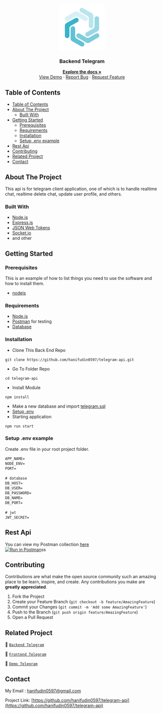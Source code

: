 <br />
<p align="center">
<div align="center">
  <img height="150" src="https://raw.githubusercontent.com/hanifudin0597/telegram-client/master/screenshots/logo.png"/>
</div>
  <h3 align="center">Backend Telegram</h3>
  <p align="center">
    <a href="https://github.com/hanifudin0597/telegram-api"><strong>Explore the docs »</strong></a>
    <br />
    <a href="https://telegram-pijar.netlify.app/">View Demo</a>
    ·
    <a href="https://github.com/hanifudin0597/telegram-api/issues">Report Bug</a>
    ·
    <a href="https://github.com/hanifudin0597/telegram-api/issues">Request Feature</a>
  </p>
</p>



<!-- TABLE OF CONTENTS -->
## Table of Contents

- [Table of Contents](#table-of-contents)
- [About The Project](#about-the-project)
  - [Built With](#built-with)
- [Getting Started](#getting-started)
  - [Prerequisites](#prerequisites)
  - [Requirements](#requirements)
  - [Installation](#installation)
  - [Setup .env example](#setup-env-example)
- [Rest Api](#rest-api)
- [Contributing](#contributing)
- [Related Project](#related-project)
- [Contact](#contact)



<!-- ABOUT THE PROJECT -->
## About The Project

This api is for telegram client application, one of which is to handle realtime chat, realtime delete chat, update user profile, and others.

### Built With

- [Node.js](https://nodejs.org/en/)
- [Express.js](https://expressjs.com/)
- [JSON Web Tokens](https://jwt.io/)
- [Socket.io](https://socket.io/)
- and other

<!-- GETTING STARTED -->
## Getting Started

### Prerequisites

This is an example of how to list things you need to use the software and how to install them.

* [nodejs](https://nodejs.org/en/download/)

### Requirements
* [Node.js](https://nodejs.org/en/)
* [Postman](https://www.getpostman.com/) for testing
* [Database](https://drive.google.com/file/d/1jU4RdPvnw4WzlESjRO1rIPx7ohfOM5YY/view?usp=sharing)

### Installation

- Clone This Back End Repo
```
git clone https://github.com/hanifudin0597/telegram-api.git
```
- Go To Folder Repo
```
cd telegram-api
```
- Install Module
```
npm install
```
- Make a new database and import [telegram.sql](https://drive.google.com/file/d/1jU4RdPvnw4WzlESjRO1rIPx7ohfOM5YY/view?usp=sharing)
- <a href="#setup-env-example">Setup .env</a>
- Starting application
```
npm run start
```

### Setup .env example

Create .env file in your root project folder.

```env
APP_NAME=
NODE_ENV=
PORT=

# database
DB_HOST=
DB_USER=
DB_PASSWORD=
DB_NAME=
DB_PORT=

# jwt
JWT_SECRET=
```

## Rest Api

You can view my Postman collection [here](https://www.postman.com/hanif0597/workspace/telegram/collection/19742227-bfdde561-4263-4e6e-a85a-625021e326e0?ctx=documentation)
</br>
[![Run in Postman](https://run.pstmn.io/button.svg)](https://god.gw.postman.com/run-collection/19742227-bfdde561-4263-4e6e-a85a-625021e326e0?action=collection%2Ffork&collection-url=entityId%3D19742227-bfdde561-4263-4e6e-a85a-625021e326e0%26entityType%3Dcollection%26workspaceId%3Dd8b5dfee-88db-4336-a18f-06a26f575dab)ss

<!-- CONTRIBUTING -->
## Contributing

Contributions are what make the open source community such an amazing place to be learn, inspire, and create. Any contributions you make are **greatly appreciated**.

1. Fork the Project
2. Create your Feature Branch (`git checkout -b feature/AmazingFeature`)
3. Commit your Changes (`git commit -m 'Add some AmazingFeature'`)
4. Push to the Branch (`git push origin feature/AmazingFeature`)
5. Open a Pull Request



## Related Project
:rocket: [`Backend Telegram`](https://github.com/hanifudin0597/telegram-api)

:rocket: [`Frontend Telegram`](https://github.com/hanifudin0597/telegram-client)

:rocket: [`Demo Telegram`](https://telegram-pijar.netlify.app/)

<!-- CONTACT -->
## Contact

My Email : hanifudin0597@gmail.com

Project Link: [https://github.com/hanifudin0597/telegram-api](https://github.com/hanifudin0597/telegram-api)






